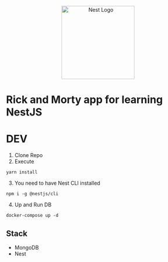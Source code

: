 <p align="center">
  <a href="http://nestjs.com/" target="blank"><img src="https://nestjs.com/img/logo-small.svg" width="200" alt="Nest Logo" /></a>
</p>

# Rick and Morty app for learning NestJS

# DEV

1. Clone Repo
2. Execute

```
yarn install
```

3. You need to have Nest CLI installed

```
npm i -g @nestjs/cli
```

4. Up and Run DB

```
docker-compose up -d
```

## Stack

- MongoDB
- Nest
